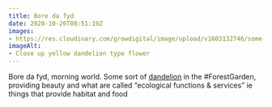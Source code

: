 ```yaml
---
title: Bore da fyd
date: 2020-10-26T08:51:19Z
images:
- https://res.cloudinary.com/growdigital/image/upload/v1603132746/some-sort-dandelion-201015.jpg
imageAlt:
- Close up yellow dandelion type flower
---
```


Bore da fyd, morning world. Some sort of [dandelion](https://en.wikipedia.org/wiki/Taraxacum) in the #ForestGarden, providing beauty and what are called “ecological functions & services” ie things that provide habitat and food
